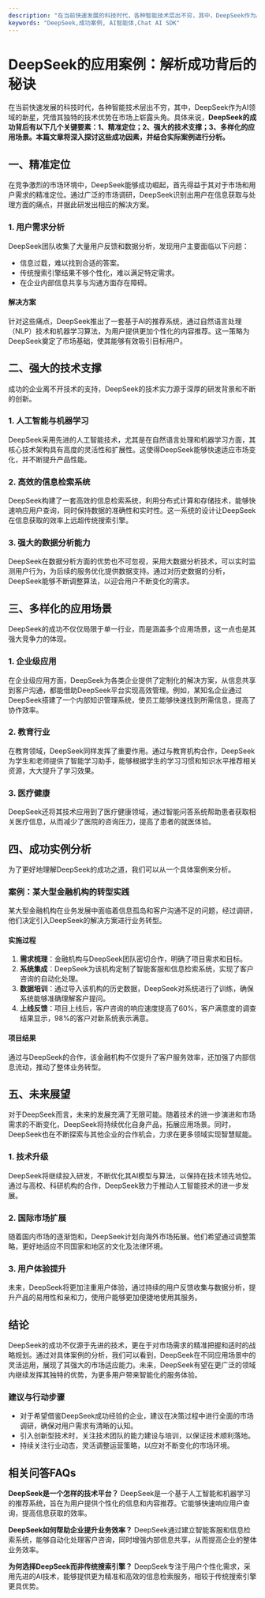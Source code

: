 ```yaml
---
description: "在当前快速发展的科技时代，各种智能技术层出不穷，其中，DeepSeek作为AI领域的新星，凭借其独特的技术优势在市场上崭露头角。具体来说，**DeepSeek的成功背后有以下几个关键要素：1、精准定位；2、强大的技术支撑；3、多样化的应用场景。本篇文章将深入探讨这些成功因素，并结合实际案例进行分析。**"
keywords: "DeepSeek,成功案例, AI智能体,Chat AI SDK"
---
```

# DeepSeek的应用案例：解析成功背后的秘诀

在当前快速发展的科技时代，各种智能技术层出不穷，其中，DeepSeek作为AI领域的新星，凭借其独特的技术优势在市场上崭露头角。具体来说，**DeepSeek的成功背后有以下几个关键要素：1、精准定位；2、强大的技术支撑；3、多样化的应用场景。本篇文章将深入探讨这些成功因素，并结合实际案例进行分析。**

## 一、精准定位

在竞争激烈的市场环境中，DeepSeek能够成功崛起，首先得益于其对于市场和用户需求的精准定位。通过广泛的市场调研，DeepSeek识别出用户在信息获取与处理方面的痛点，并据此研发出相应的解决方案。

### 1. 用户需求分析

DeepSeek团队收集了大量用户反馈和数据分析，发现用户主要面临以下问题：
- 信息过载，难以找到合适的答案。
- 传统搜索引擎结果不够个性化，难以满足特定需求。
- 在企业内部信息共享与沟通方面存在障碍。

#### 解决方案
针对这些痛点，DeepSeek推出了一套基于AI的推荐系统，通过自然语言处理（NLP）技术和机器学习算法，为用户提供更加个性化的内容推荐。这一策略为DeepSeek奠定了市场基础，使其能够有效吸引目标用户。

## 二、强大的技术支撑

成功的企业离不开技术的支持，DeepSeek的技术实力源于深厚的研发背景和不断的创新。

### 1. 人工智能与机器学习

DeepSeek采用先进的人工智能技术，尤其是在自然语言处理和机器学习方面，其核心技术架构具有高度的灵活性和扩展性。这使得DeepSeek能够快速适应市场变化，并不断提升产品性能。

### 2. 高效的信息检索系统

DeepSeek构建了一套高效的信息检索系统，利用分布式计算和存储技术，能够快速响应用户查询，同时保持数据的准确性和实时性。这一系统的设计让DeepSeek在信息获取的效率上远超传统搜索引擎。

### 3. 强大的数据分析能力

DeepSeek在数据分析方面的优势也不可忽视，采用大数据分析技术，可以实时监测用户行为，为后续的服务优化提供数据支持。通过对历史数据的分析，DeepSeek能够不断调整算法，以迎合用户不断变化的需求。

## 三、多样化的应用场景

DeepSeek的成功不仅仅局限于单一行业，而是涵盖多个应用场景，这一点也是其强大竞争力的体现。

### 1. 企业级应用

在企业级应用方面，DeepSeek为各类企业提供了定制化的解决方案，从信息共享到客户沟通，都能借助DeepSeek平台实现高效管理。例如，某知名企业通过DeepSeek搭建了一个内部知识管理系统，使员工能够快速找到所需信息，提高了协作效率。

### 2. 教育行业

在教育领域，DeepSeek同样发挥了重要作用。通过与教育机构合作，DeepSeek为学生和老师提供了智能学习助手，能够根据学生的学习习惯和知识水平推荐相关资源，大大提升了学习效果。

### 3. 医疗健康

DeepSeek还将其技术应用到了医疗健康领域，通过智能问答系统帮助患者获取相关医疗信息，从而减少了医院的咨询压力，提高了患者的就医体验。

## 四、成功实例分析

为了更好地理解DeepSeek的成功之道，我们可以从一个具体案例来分析。

### 案例：某大型金融机构的转型实践

某大型金融机构在业务发展中面临着信息孤岛和客户沟通不足的问题，经过调研，他们决定引入DeepSeek的解决方案进行业务转型。

#### 实施过程

1. **需求梳理**：金融机构与DeepSeek团队密切合作，明确了项目需求和目标。
2. **系统集成**：DeepSeek为该机构定制了智能客服和信息检索系统，实现了客户咨询的自动化处理。
3. **数据培训**：通过导入该机构的历史数据，DeepSeek对系统进行了训练，确保系统能够准确理解客户提问。
4. **上线反馈**：项目上线后，客户咨询的响应速度提高了60%，客户满意度的调查结果显示，98%的客户对新系统表示满意。

#### 项目结果
通过与DeepSeek的合作，该金融机构不仅提升了客户服务效率，还加强了内部信息流动，推动了整体业务转型。

## 五、未来展望

对于DeepSeek而言，未来的发展充满了无限可能。随着技术的进一步演进和市场需求的不断变化，DeepSeek将持续优化自身产品，拓展应用场景。同时，DeepSeek也在不断探索与其他企业的合作机会，力求在更多领域实现智慧赋能。

### 1. 技术升级

DeepSeek将继续投入研发，不断优化其AI模型与算法，以保持在技术领先地位。通过与高校、科研机构的合作，DeepSeek致力于推动人工智能技术的进一步发展。

### 2. 国际市场扩展

随着国内市场的逐渐饱和，DeepSeek计划向海外市场拓展。他们希望通过调整策略，更好地适应不同国家和地区的文化及法律环境。

### 3. 用户体验提升

未来，DeepSeek将更加注重用户体验，通过持续的用户反馈收集与数据分析，提升产品的易用性和亲和力，使用户能够更加便捷地使用其服务。

## 结论

DeepSeek的成功不仅源于先进的技术，更在于对市场需求的精准把握和适时的战略规划。通过对具体案例的分析，我们可以看到，DeepSeek在不同应用场景中的灵活运用，展现了其强大的市场适应能力。未来，DeepSeek有望在更广泛的领域内继续发挥其独特的优势，为更多用户带来智能化的服务体验。

### 建议与行动步骤
- 对于希望借鉴DeepSeek成功经验的企业，建议在决策过程中进行全面的市场调研，确保对用户需求有清晰的认知。
- 引入创新型技术时，关注技术团队的能力建设与培训，以保证技术顺利落地。
- 持续关注行业动态，灵活调整运营策略，以应对不断变化的市场环境。

## 相关问答FAQs

**DeepSeek是一个怎样的技术平台？**
DeepSeek是一个基于人工智能和机器学习的推荐系统，旨在为用户提供个性化的信息和内容推荐。它能够快速响应用户查询，提高信息获取的效率。

**DeepSeek如何帮助企业提升业务效率？**
DeepSeek通过建立智能客服和信息检索系统，能够自动化处理客户咨询，同时增强内部信息共享，从而提高企业的整体业务效率。

**为何选择DeepSeek而非传统搜索引擎？**
DeepSeek专注于用户个性化需求，采用先进的AI技术，能够提供更为精准和高效的信息检索服务，相较于传统搜索引擎更具优势。
